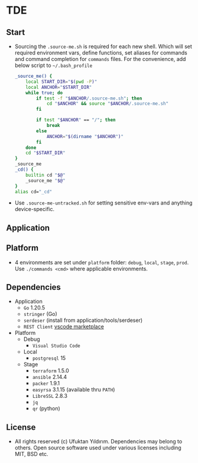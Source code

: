 # TDE

## Start

-   Sourcing the `.source-me.sh` is required for each new shell. Which will set required environment vars, define functions, set aliases for commands and command completion for `commands` files. For the convenience, add below script to `~/.bash_profile`

    ```sh
    _source_me() {
        local START_DIR="$(pwd -P)"
        local ANCHOR="$START_DIR"
        while true; do
            if test -f "$ANCHOR/.source-me.sh"; then
                cd "$ANCHOR" && source "$ANCHOR/.source-me.sh"
            fi

            if test "$ANCHOR" == "/"; then
                break
            else
                ANCHOR="$(dirname "$ANCHOR")"
            fi
        done
        cd "$START_DIR"
    }
    _source_me
    _cd() {
        builtin cd "$@"
        _source_me "$@"
    }
    alias cd="_cd"
    ```

-   Use `.source-me-untracked.sh` for setting sensitive env-vars and anything device-specific.

## Application

## Platform

-   4 environments are set under `platform` folder: `debug`, `local`, `stage`, `prod`. Use `./commands <cmd>` where applicable environments.

## Dependencies

-   Application
    -   `Go` 1.20.5
    -   `stringer` (Go)
    -   `serdeser` (install from application/tools/serdeser)
    -   `REST Client` [vscode marketplace](https://marketplace.visualstudio.com/items?itemName=humao.rest-client)
-   Platform
    -   Debug
        -   `Visual Studio Code`
    -   Local
        -   `postgresql` 15
    -   Stage
        -   `terraform` 1.5.0
        -   `ansible` 2.14.4
        -   `packer` 1.9.1
        -   `easyrsa` 3.1.15 (available thru `PATH`)
        -   `LibreSSL` 2.8.3
        -   `jq`
        -   `qr` (python)

## License

-   All rights reserved (c) Ufuktan Yıldırım. Dependencies may belong to others. Open source software used under various licenses including MIT, BSD etc.

